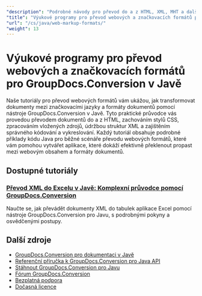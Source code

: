 ```yaml
---
"description": "Podrobné návody pro převod do a z HTML, XML, MHT a dalších webových formátů pomocí nástroje GroupDocs.Conversion pro Javu."
"title": "Výukové programy pro převod webových a značkovacích formátů pro GroupDocs.Conversion v Javě"
"url": "/cs/java/web-markup-formats/"
"weight": 13
---
```


# Výukové programy pro převod webových a značkovacích formátů pro GroupDocs.Conversion v Javě

Naše tutoriály pro převod webových formátů vám ukážou, jak transformovat dokumenty mezi značkovacími jazyky a formáty dokumentů pomocí nástroje GroupDocs.Conversion v Javě. Tyto praktické průvodce vás provedou převodem dokumentů do a z HTML, zachováním stylů CSS, zpracováním vložených zdrojů, údržbou struktur XML a zajištěním správného kódování a vykreslování. Každý tutoriál obsahuje podrobné příklady kódu Java pro běžné scénáře převodu webových formátů, které vám pomohou vytvářet aplikace, které dokáží efektivně překlenout propast mezi webovým obsahem a formáty dokumentů.

## Dostupné tutoriály

### [Převod XML do Excelu v Javě: Komplexní průvodce pomocí GroupDocs.Conversion](./convert-xml-to-excel-java-groupdocs/)
Naučte se, jak převádět dokumenty XML do tabulek aplikace Excel pomocí nástroje GroupDocs.Conversion pro Javu, s podrobnými pokyny a osvědčenými postupy.

## Další zdroje

- [GroupDocs.Conversion pro dokumentaci v Javě](https://docs.groupdocs.com/conversion/java/)
- [Referenční příručka k GroupDocs.Conversion pro Java API](https://reference.groupdocs.com/conversion/java/)
- [Stáhnout GroupDocs.Conversion pro Javu](https://releases.groupdocs.com/conversion/java/)
- [Fórum GroupDocs.Conversion](https://forum.groupdocs.com/c/conversion)
- [Bezplatná podpora](https://forum.groupdocs.com/)
- [Dočasná licence](https://purchase.groupdocs.com/temporary-license/)